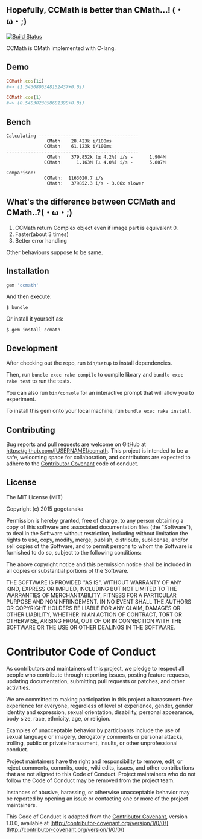 ## Hopefully, CCMath is better than CMath...! (・ω・;)

[![Build Status](https://travis-ci.org/gogotanaka/ccmath.svg?branch=master)](https://travis-ci.org/gogotanaka/ccmath)

CCMath is CMath implemented with C-lang.

## Demo
```ruby
CCMath.cos(1i)
#=> (1.5430806348152437+0.0i)

CCMath.cos(1)
#=> (0.5403023058681398+0.0i)
```

## Bench

```
Calculating -------------------------------------
               CMath    28.423k i/100ms
              CCMath    61.123k i/100ms
-------------------------------------------------
               CMath    379.852k (± 4.2%) i/s -      1.904M
              CCMath      1.163M (± 4.0%) i/s -      5.807M

Comparison:
              CCMath:  1163020.7 i/s
               CMath:   379852.3 i/s - 3.06x slower

```

## What's the difference between CCMath and CMath..?(・ω・;)
1. CCMath return Complex object even if image part is equivalent 0.
2. Faster(about 3 times)
3. Better error handling

Other behaviours suppose to be same.

## Installation


```ruby
gem 'ccmath'
```

And then execute:

    $ bundle

Or install it yourself as:

    $ gem install ccmath

## Development

After checking out the repo, run `bin/setup` to install dependencies.

Then, run `bundle exec rake compile` to compile library and `bundle exec rake test` to run the tests.

You can also run `bin/console` for an interactive prompt that will allow you to experiment.

To install this gem onto your local machine, run `bundle exec rake install`.

<!-- To release a new version, update the version number in `version.rb`, and then run `bundle exec rake release`, which will create a git tag for the version, push git commits and tags, and push the `.gem` file to [rubygems.org](https://rubygems.org). -->

## Contributing

Bug reports and pull requests are welcome on GitHub at https://github.com/[USERNAME]/ccmath. This project is intended to be a safe, welcoming space for collaboration, and contributors are expected to adhere to the [Contributor Covenant](contributor-covenant.org) code of conduct.


## License

The MIT License (MIT)

Copyright (c) 2015 gogotanaka

Permission is hereby granted, free of charge, to any person obtaining a copy
of this software and associated documentation files (the "Software"), to deal
in the Software without restriction, including without limitation the rights
to use, copy, modify, merge, publish, distribute, sublicense, and/or sell
copies of the Software, and to permit persons to whom the Software is
furnished to do so, subject to the following conditions:

The above copyright notice and this permission notice shall be included in
all copies or substantial portions of the Software.

THE SOFTWARE IS PROVIDED "AS IS", WITHOUT WARRANTY OF ANY KIND, EXPRESS OR
IMPLIED, INCLUDING BUT NOT LIMITED TO THE WARRANTIES OF MERCHANTABILITY,
FITNESS FOR A PARTICULAR PURPOSE AND NONINFRINGEMENT. IN NO EVENT SHALL THE
AUTHORS OR COPYRIGHT HOLDERS BE LIABLE FOR ANY CLAIM, DAMAGES OR OTHER
LIABILITY, WHETHER IN AN ACTION OF CONTRACT, TORT OR OTHERWISE, ARISING FROM,
OUT OF OR IN CONNECTION WITH THE SOFTWARE OR THE USE OR OTHER DEALINGS IN
THE SOFTWARE.

# Contributor Code of Conduct

As contributors and maintainers of this project, we pledge to respect all people who contribute through reporting issues, posting feature requests, updating documentation, submitting pull requests or patches, and other activities.

We are committed to making participation in this project a harassment-free experience for everyone, regardless of level of experience, gender, gender identity and expression, sexual orientation, disability, personal appearance, body size, race, ethnicity, age, or religion.

Examples of unacceptable behavior by participants include the use of sexual language or imagery, derogatory comments or personal attacks, trolling, public or private harassment, insults, or other unprofessional conduct.

Project maintainers have the right and responsibility to remove, edit, or reject comments, commits, code, wiki edits, issues, and other contributions that are not aligned to this Code of Conduct. Project maintainers who do not follow the Code of Conduct may be removed from the project team.

Instances of abusive, harassing, or otherwise unacceptable behavior may be reported by opening an issue or contacting one or more of the project maintainers.

This Code of Conduct is adapted from the [Contributor Covenant](http://contributor-covenant.org), version 1.0.0, available at [http://contributor-covenant.org/version/1/0/0/](http://contributor-covenant.org/version/1/0/0/)
